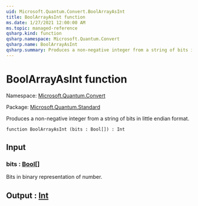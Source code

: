 ```yaml
---
uid: Microsoft.Quantum.Convert.BoolArrayAsInt
title: BoolArrayAsInt function
ms.date: 1/27/2021 12:00:00 AM
ms.topic: managed-reference
qsharp.kind: function
qsharp.namespace: Microsoft.Quantum.Convert
qsharp.name: BoolArrayAsInt
qsharp.summary: Produces a non-negative integer from a string of bits in little endian format.
---
```


# BoolArrayAsInt function

Namespace: [Microsoft.Quantum.Convert](xref:Microsoft.Quantum.Convert)

Package: [Microsoft.Quantum.Standard](https://nuget.org/packages/Microsoft.Quantum.Standard)


Produces a non-negative integer from a string of bits in little endian format.

```qsharp
function BoolArrayAsInt (bits : Bool[]) : Int
```


## Input

### bits : [Bool](xref:microsoft.quantum.lang-ref.bool)[]

Bits in binary representation of number.



## Output : [Int](xref:microsoft.quantum.lang-ref.int)

